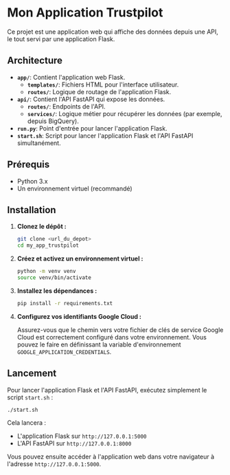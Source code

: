 # Mon Application Trustpilot

Ce projet est une application web qui affiche des données depuis une API, le tout servi par une application Flask.

## Architecture

*   **`app/`**: Contient l'application web Flask.
    *   **`templates/`**: Fichiers HTML pour l'interface utilisateur.
    *   **`routes/`**: Logique de routage de l'application Flask.
*   **`api/`**: Contient l'API FastAPI qui expose les données.
    *   **`routes/`**: Endpoints de l'API.
    *   **`services/`**: Logique métier pour récupérer les données (par exemple, depuis BigQuery).
*   **`run.py`**: Point d'entrée pour lancer l'application Flask.
*   **`start.sh`**: Script pour lancer l'application Flask et l'API FastAPI simultanément.

## Prérequis

*   Python 3.x
*   Un environnement virtuel (recommandé)

## Installation

1.  **Clonez le dépôt :**

    ```bash
    git clone <url_du_depot>
    cd my_app_trustpilot
    ```

2.  **Créez et activez un environnement virtuel :**

    ```bash
    python -m venv venv
    source venv/bin/activate
    ```

3.  **Installez les dépendances :**

    ```bash
    pip install -r requirements.txt
    ```

4.  **Configurez vos identifiants Google Cloud :**

    Assurez-vous que le chemin vers votre fichier de clés de service Google Cloud est correctement configuré dans votre environnement. Vous pouvez le faire en définissant la variable d'environnement `GOOGLE_APPLICATION_CREDENTIALS`.

## Lancement

Pour lancer l'application Flask et l'API FastAPI, exécutez simplement le script `start.sh` :

```bash
./start.sh
```

Cela lancera :
*   L'application Flask sur `http://127.0.0.1:5000`
*   L'API FastAPI sur `http://127.0.0.1:8000`

Vous pouvez ensuite accéder à l'application web dans votre navigateur à l'adresse `http://127.0.0.1:5000`.

